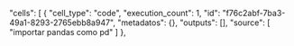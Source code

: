 "cells": [ { "cell_type": "code", "execution_count": 1, "id": "f76c2abf-7ba3-49a1-8293-2765ebb8a947", "metadatos": {}, "outputs": [], "source": [ "importar pandas como pd" ] },
